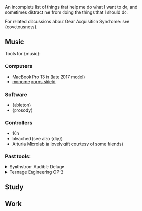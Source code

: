 An incomplete list of things that help me do what I want to do, and sometimes distract me from doing the things that I should do. 

For related discussions about Gear Acquisition Syndrome: see {covetousness}. 

## Music

Tools for {music}:

### Computers

- MacBook Pro 13 in (late 2017 model)
- [monome](https://monome.org) [norns shield](https://monome.org/docs/norns/shield/)

### Software
- {ableton}
- {prosody}

### Controllers 

- 16n
- bleached (see also {diy})
- Arturia Microlab (a lovely gift courtesy of some friends)

### Past tools:

<details closed>
	<summary>Synthstrom Audible Deluge</summary>

![My Deluge](../media/image/210414-deluge.jpg)

As much as I enjoyed the Deluge, there came a point where I realised that I wanted something a lot more open-ended. There was a lot of freedom with the Deluge, more so than any other sequencer (as far as I could tell), but I still felt constrained. In many ways, I would have had to fight *against* it to achieve what I wanted to, although it could do so much. The sample manipulation was very nice (and I miss the tactility of slicing samples), but it was also very limited and very cumbersome. The playback options were also limited (although coming firmware promised additional possibilities). There was also the lack of a real screen, which was very liberating but also very frustrating at times. Given the limited financial resources that I was (and am) willing/able to dedicate to {music}, I decided that it was necessary to let this go. 

</details>

<details closed>
	<summary>Teenage Engineering OP-Z</summary>
	
I chose to let go of the OP-Z because I couldn’t trust its build quality. The sampling options were limited as well, and there was some trouble with the clicks and loop points. I have to admit that the sequencer was excellent, and so was the performance aspect and tape mode. The punch-in effects were great. Many fun jams were had, but in the end, I decided that **I couldn’t keep an item in my toolkit which I was constantly afraid of getting bent.**

</details>

## Study

## Work